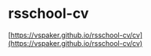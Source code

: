 # rsschool-cv

[https://vspaker.github.io/rsschool-cv/cv](https://vspaker.github.io/rsschool-cv/cv)
